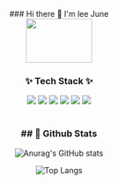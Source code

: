 <div align="center">### Hi there 👋 I'm lee June</div>

<div align="center">
<a href="https://profile.intra.42.fr/" target="_blank">
    <img src="https://img.shields.io/badge/lseo-000000?style=for-the-badge&logo=42&logoColor=FFFFFF" 
         style="width: 120px; height: 80px;color: #000000;" 
         font-size: 5px>
</a>
</div>
<div align="center">
<h3>✨ Tech Stack ✨</h3>
<a target="_blank"><img src="https://img.shields.io/badge/C-A8B9CC?style=flat&logo=c&logoColor=FFFFFF"/></a>
<a target="_blank"><img src="https://img.shields.io/badge/C++-00599C?style=flat&logo=cplusplus&logoColor=FFFFFF"/></a>
<a target="_blank"><img src="https://img.shields.io/badge/python-3776AB?style=flat&logo=python&logoColor=FFFFFF"/></a>
<a target="_blank"><img src="https://img.shields.io/badge/html-E34F26?style=flat&logo=html5&logoColor=FFFFFF"/></a>
<a target="_blank"><img src="https://img.shields.io/badge/css-663399?style=flat&logo=css&logoColor=FFFFFF"/></a>
<a target="_blank"><img src="https://img.shields.io/badge/Javascript-F7DF1E?style=flat&logo=javascript&logoColor=FFFFFF"/></a>
</div>
</br>
<div align="center">
<h3>## 🤔 Github Stats</h3>
    
![Anurag's GitHub stats](https://github-readme-stats.vercel.app/api?username=EEjune&show_icons=true&theme=synthwave)
    
![Top Langs](https://github-readme-stats.vercel.app/api/top-langs/?username=EEjune&layout=compact)
</div>




